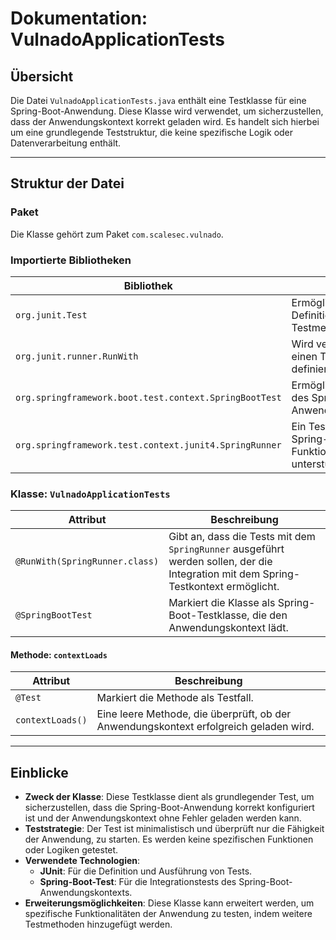 # Dokumentation: VulnadoApplicationTests

## Übersicht

Die Datei `VulnadoApplicationTests.java` enthält eine Testklasse für eine Spring-Boot-Anwendung. Diese Klasse wird verwendet, um sicherzustellen, dass der Anwendungskontext korrekt geladen wird. Es handelt sich hierbei um eine grundlegende Teststruktur, die keine spezifische Logik oder Datenverarbeitung enthält.

---

## Struktur der Datei

### Paket
Die Klasse gehört zum Paket `com.scalesec.vulnado`.

### Importierte Bibliotheken
| Bibliothek | Zweck |
|------------|-------|
| `org.junit.Test` | Ermöglicht die Definition von Testmethoden. |
| `org.junit.runner.RunWith` | Wird verwendet, um einen Test-Runner zu definieren. |
| `org.springframework.boot.test.context.SpringBootTest` | Ermöglicht das Testen des Spring-Boot-Anwendungskontexts. |
| `org.springframework.test.context.junit4.SpringRunner` | Ein Test-Runner, der Spring-Testkontext-Funktionen unterstützt. |

### Klasse: `VulnadoApplicationTests`
| Attribut | Beschreibung |
|----------|--------------|
| `@RunWith(SpringRunner.class)` | Gibt an, dass die Tests mit dem `SpringRunner` ausgeführt werden sollen, der die Integration mit dem Spring-Testkontext ermöglicht. |
| `@SpringBootTest` | Markiert die Klasse als Spring-Boot-Testklasse, die den Anwendungskontext lädt. |

#### Methode: `contextLoads`
| Attribut | Beschreibung |
|----------|--------------|
| `@Test` | Markiert die Methode als Testfall. |
| `contextLoads()` | Eine leere Methode, die überprüft, ob der Anwendungskontext erfolgreich geladen wird. |

---

## Einblicke

- **Zweck der Klasse**: Diese Testklasse dient als grundlegender Test, um sicherzustellen, dass die Spring-Boot-Anwendung korrekt konfiguriert ist und der Anwendungskontext ohne Fehler geladen werden kann.
- **Teststrategie**: Der Test ist minimalistisch und überprüft nur die Fähigkeit der Anwendung, zu starten. Es werden keine spezifischen Funktionen oder Logiken getestet.
- **Verwendete Technologien**:
  - **JUnit**: Für die Definition und Ausführung von Tests.
  - **Spring-Boot-Test**: Für die Integrationstests des Spring-Boot-Anwendungskontexts.
- **Erweiterungsmöglichkeiten**: Diese Klasse kann erweitert werden, um spezifische Funktionalitäten der Anwendung zu testen, indem weitere Testmethoden hinzugefügt werden.
